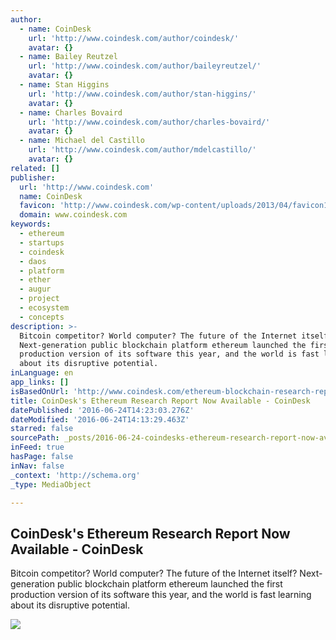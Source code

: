 ```yaml
---
author:
  - name: CoinDesk
    url: 'http://www.coindesk.com/author/coindesk/'
    avatar: {}
  - name: Bailey Reutzel
    url: 'http://www.coindesk.com/author/baileyreutzel/'
    avatar: {}
  - name: Stan Higgins
    url: 'http://www.coindesk.com/author/stan-higgins/'
    avatar: {}
  - name: Charles Bovaird
    url: 'http://www.coindesk.com/author/charles-bovaird/'
    avatar: {}
  - name: Michael del Castillo
    url: 'http://www.coindesk.com/author/mdelcastillo/'
    avatar: {}
related: []
publisher:
  url: 'http://www.coindesk.com'
  name: CoinDesk
  favicon: 'http://www.coindesk.com/wp-content/uploads/2013/04/favicon1.ico?b6542b'
  domain: www.coindesk.com
keywords:
  - ethereum
  - startups
  - coindesk
  - daos
  - platform
  - ether
  - augur
  - project
  - ecosystem
  - concepts
description: >-
  Bitcoin competitor? World computer? The future of the Internet itself?
  Next-generation public blockchain platform ethereum launched the first
  production version of its software this year, and the world is fast learning
  about its disruptive potential.
inLanguage: en
app_links: []
isBasedOnUrl: 'http://www.coindesk.com/ethereum-blockchain-research-report/'
title: CoinDesk's Ethereum Research Report Now Available - CoinDesk
datePublished: '2016-06-24T14:23:03.276Z'
dateModified: '2016-06-24T14:13:29.463Z'
starred: false
sourcePath: _posts/2016-06-24-coindesks-ethereum-research-report-now-available-coindesk.md
inFeed: true
hasPage: false
inNav: false
_context: 'http://schema.org'
_type: MediaObject

---
```

<article style=""><h1>CoinDesk's Ethereum Research Report Now Available - CoinDesk</h1><p>Bitcoin competitor? World computer? The future of the Internet itself? Next-generation public blockchain platform ethereum launched the first production version of its software this year, and the world is fast learning about its disruptive potential.</p><img src="http://media.coindesk.com/2016/06/understanding-ethereum-report-3.png" /></article>